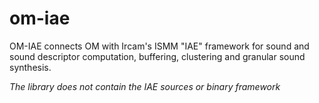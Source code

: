 # om-iae

OM-IAE connects OM with Ircam's ISMM "IAE" framework for sound and sound descriptor computation, buffering, clustering and granular sound synthesis.

_The library does not contain the IAE sources or binary framework_
